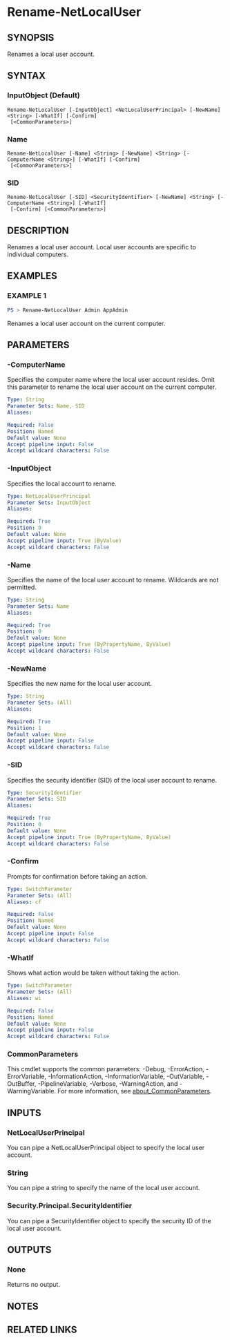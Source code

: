 ﻿---
external help file: NetAccounts-help.xml
Module Name: NetAccounts
schema: 2.0.0
---

# Rename-NetLocalUser

## SYNOPSIS
Renames a local user account.

## SYNTAX

### InputObject (Default)
```
Rename-NetLocalUser [-InputObject] <NetLocalUserPrincipal> [-NewName] <String> [-WhatIf] [-Confirm]
 [<CommonParameters>]
```

### Name
```
Rename-NetLocalUser [-Name] <String> [-NewName] <String> [-ComputerName <String>] [-WhatIf] [-Confirm]
 [<CommonParameters>]
```

### SID
```
Rename-NetLocalUser [-SID] <SecurityIdentifier> [-NewName] <String> [-ComputerName <String>] [-WhatIf]
 [-Confirm] [<CommonParameters>]
```

## DESCRIPTION
Renames a local user account.
Local user accounts are specific to individual computers.

## EXAMPLES

### EXAMPLE 1
```powershell
PS > Rename-NetLocalUser Admin AppAdmin
```

Renames a local user account on the current computer.

## PARAMETERS

### -ComputerName
Specifies the computer name where the local user account resides.
Omit this parameter to rename the local user account on the current computer.

```yaml
Type: String
Parameter Sets: Name, SID
Aliases:

Required: False
Position: Named
Default value: None
Accept pipeline input: False
Accept wildcard characters: False
```

### -InputObject
Specifies the local account to rename.

```yaml
Type: NetLocalUserPrincipal
Parameter Sets: InputObject
Aliases:

Required: True
Position: 0
Default value: None
Accept pipeline input: True (ByValue)
Accept wildcard characters: False
```

### -Name
Specifies the name of the local user account to rename.
Wildcards are not permitted.

```yaml
Type: String
Parameter Sets: Name
Aliases:

Required: True
Position: 0
Default value: None
Accept pipeline input: True (ByPropertyName, ByValue)
Accept wildcard characters: False
```

### -NewName
Specifies the new name for the local user account.

```yaml
Type: String
Parameter Sets: (All)
Aliases:

Required: True
Position: 1
Default value: None
Accept pipeline input: False
Accept wildcard characters: False
```

### -SID
Specifies the security identifier (SID) of the local user account to rename.

```yaml
Type: SecurityIdentifier
Parameter Sets: SID
Aliases:

Required: True
Position: 0
Default value: None
Accept pipeline input: True (ByPropertyName, ByValue)
Accept wildcard characters: False
```

### -Confirm
Prompts for confirmation before taking an action.

```yaml
Type: SwitchParameter
Parameter Sets: (All)
Aliases: cf

Required: False
Position: Named
Default value: None
Accept pipeline input: False
Accept wildcard characters: False
```

### -WhatIf
Shows what action would be taken without taking the action.

```yaml
Type: SwitchParameter
Parameter Sets: (All)
Aliases: wi

Required: False
Position: Named
Default value: None
Accept pipeline input: False
Accept wildcard characters: False
```

### CommonParameters
This cmdlet supports the common parameters: -Debug, -ErrorAction, -ErrorVariable, -InformationAction, -InformationVariable, -OutVariable, -OutBuffer, -PipelineVariable, -Verbose, -WarningAction, and -WarningVariable. For more information, see [about_CommonParameters](http://go.microsoft.com/fwlink/?LinkID=113216).

## INPUTS

### NetLocalUserPrincipal
You can pipe a NetLocalUserPrincipal object to specify the local user account.

### String
You can pipe a string to specify the name of the local user account.

### Security.Principal.SecurityIdentifier
You can pipe a SecurityIdentifier object to specify the security ID of the local user account.

## OUTPUTS

### None
Returns no output.

## NOTES

## RELATED LINKS
